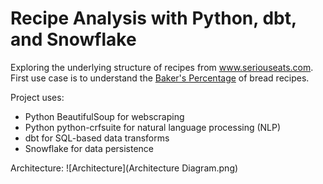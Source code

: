 # Recipe Analysis with Python, dbt, and Snowflake 

Exploring the underlying structure of recipes from www.seriouseats.com. First use case is to understand the [Baker's Percentage](https://www.kingarthurbaking.com/pro/reference/bakers-percentage) of bread recipes. 

Project uses:
* Python BeautifulSoup for webscraping
* Python python-crfsuite for natural language processing (NLP)
* dbt for SQL-based data transforms
* Snowflake for data persistence 

Architecture:
![Architecture](Architecture Diagram.png)